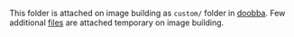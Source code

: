 This folder is attached on image building as ``custom/`` folder in [doobba](https://github.com/Tecnativa/doodba#image-usage). 
Few additional [files](https://github.com/it-projects-llc/itpp-runbot/tree/master/embedded-files/.itpp-runbot/image) are attached temporary on image building.
